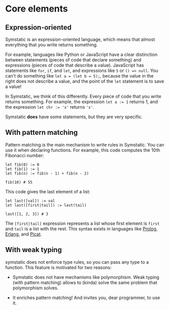 # Core elements

## Expression-oriented

Symstatic is an expression-oriented language, which means that almost everything that you write returns something.

For example, languages like Python or JavaScript have a clear distinction between statements (pieces of code that declare something) and expressions (pieces of code that describe a value). JavaScript has statements like `for`, `if`, and `let`, and expressions like `5` or `() => null`. You can't do something like `let a = (let b = 5);`, because the value in the right does not describe a value, and the point of the `let` statement is to save a value!

In Symstatic, we think of this differently. Every piece of code that you write returns something. For example, the expression `let a := 1` returns 1, and the expression `let chr := 'x'` returns `'x'`.

Symstatic **does** have some statements, but they are very specific.

## With pattern matching

Pattern matching is the main mechanism to write rules in Symstatic. You can use it when declaring functions. For example, this code computes the 10th Fibonacci number:

```
let fib(0) := 0
let fib(1) := 1
let fib(n) := fib(n - 1) + fib(n - 2)

fib(10) # 55
```

This code gives the last element of a list:

```
let last([val]) := val
let last([first|tail]) := last(tail)

last([1, 2, 3]) # 3
```

The `[first|tail]` expression represents a list whose first element is `first` and `tail` is a list with the rest. This syntax exists in languages like [Prolog](https://en.wikipedia.org/wiki/Prolog), [Erlang](https://en.wikipedia.org/wiki/Erlang_(programming_language)), and [Picat](https://picat-lang.org/).

## With weak typing

symstatic does not enforce type rules, so you can pass any type to a function. This feature is motivated for two reasons:

- Symstatic does not have mechanisms like polymorphism. Weak typing (with pattern matching) allows to (kinda) solve the same problem that polymorphism solves.

- It enriches pattern matching! And invites you, dear programmer, to use it.
